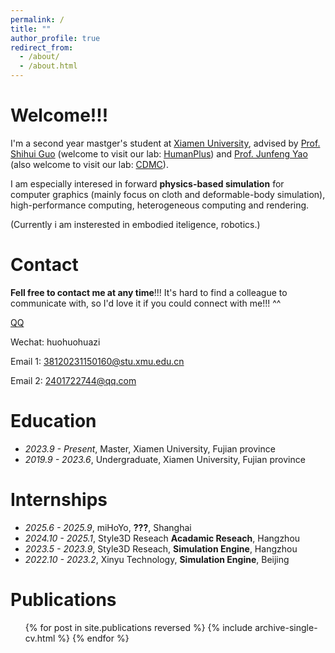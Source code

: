 ```yaml
---
permalink: /
title: ""
author_profile: true
redirect_from: 
  - /about/
  - /about.html
---
```


# Welcome!!!

I'm a second year mastger's student at [Xiamen University]([https://eecs.pku.edu.cn/](https://www.xmu.edu.cn/)), advised by [Prof. Shihui Guo](https://informatics.xmu.edu.cn/info/1018/43139.htm) (welcome to visit our lab: [HumanPlus](https://www.humanplus.xyz/)) and [Prof. Junfeng Yao](https://film.xmu.edu.cn/info/1188/1375.htm) (also welcome to visit our lab: [CDMC](https://cdmc.xmu.edu.cn/)). 

I am especially interesed in forward **physics-based simulation** for computer graphics (mainly focus on cloth and deformable-body simulation), high-performance computing, heterogeneous computing and rendering. 

(Currently i am insterested in embodied iteligence, robotics.)

# Contact

**Fell free to contact me at any time**!!! It's hard to find a colleague to communicate with, so I'd love it if you could connect with me!!! ^^

[QQ](https://qm.qq.com/q/TtBqiKBya) 

Wechat: huohuohuazi

Email 1: 38120231150160@stu.xmu.edu.cn 

Email 2: 2401722744@qq.com


# Education

- *2023.9 - Present*, Master, Xiamen University, Fujian province
- *2019.9 - 2023.6*, Undergraduate, Xiamen University, Fujian province

# Internships

- *2025.6 - 2025.9*, miHoYo, **???**, Shanghai
- *2024.10 - 2025.1*, Style3D Reseach **Acadamic Reseach**, Hangzhou
- *2023.5 - 2023.9*, Style3D Reseach, **Simulation Engine**, Hangzhou
- *2022.10 - 2023.2*, Xinyu Technology, **Simulation Engine**, Beijing

<!-- - *2022.1 - 2022.4*, [Tencent CSIG](https://www.tencent.com/en-us/) <img src='../images/logo/tencent.png' style='width: 6em;'>, **Digital Human**, Beijing -->

# Publications
  <ul>{% for post in site.publications reversed %}
    {% include archive-single-cv.html %}
  {% endfor %}</ul>